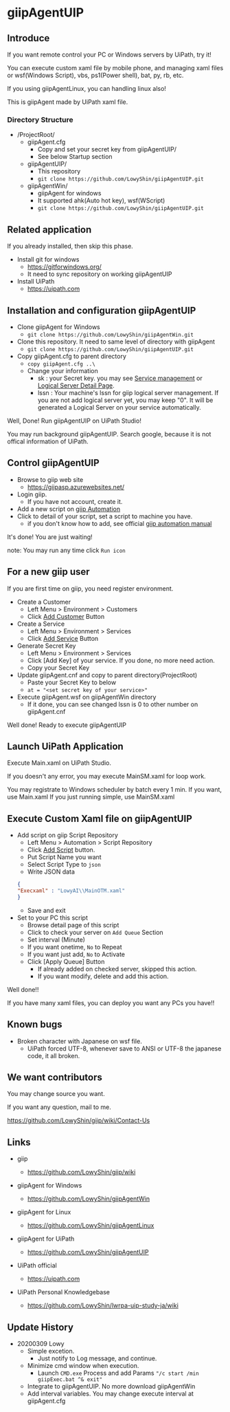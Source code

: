 # giipAgentUIP

## Introduce

If you want remote control your PC or Windows servers by UiPath, try it!

You can execute custom xaml file by mobile phone, and managing xaml files or wsf(Windows Script), vbs, ps1(Power shell), bat, py, rb, etc.

If you using giipAgentLinux, you can handling linux also!

This is giipAgent made by UiPath xaml file.

### Directory Structure

* /ProjectRoot/
  * giipAgent.cfg
    * Copy and set your secret key from giipAgentUIP/
    * See below Startup section
  * giipAgentUIP/
    * This repository
    * `git clone https://github.com/LowyShin/giipAgentUIP.git`
  * giipAgentWin/
    * giipAgent for windows
    * It supported ahk(Auto hot key), wsf(WScript)
    * `git clone https://github.com/LowyShin/giipAgentUIP.git`

## Related application

If you already installed, then skip this phase.

* Install git for windows
  * https://gitforwindows.org/
  * It need to sync repository on working giipAgentUIP
* Install UiPath
  * https://uipath.com

## Installation and configuration giipAgentUIP

* Clone giipAgent for Windows
  * `git clone https://github.com/LowyShin/giipAgentWin.git`
* Clone this repository. It need to same level of directory with giipAgent
  * `git clone https://github.com/LowyShin/giipAgentUIP.git`
* Copy giipAgent.cfg to parent directory
  * `copy giipAgent.cfg ..\`
  * Change your information
    * sk : your Secret key. you may see [Service management](https://giipasp.azurewebsites.net/view/SMAHTML/ServiceList.asp) or [Logical Server Detail Page](https://giipasp.azurewebsites.net/view/SMAHTML/LSvrList.asp).
    * lssn : Your machine's lssn for giip logical server management. If you are not add logical server yet, you may keep "0". It will be generated a Logical Server on your service automatically.

Well, Done! Run giipAgentUIP on UiPath Studio!

You may run background giipAgentUIP. Search google, because it is not offical information of UiPath.

## Control giipAgentUIP

* Browse to giip web site
  * https://giipasp.azurewebsites.net/
* Login giip.
  * If you have not account, create it. 
* Add a new script on [giip Automation](https://giipasp.azurewebsites.net/view/SMAHTML/ScrRepo.asp)
* Click to detail of your script, set a script to machine you have. 
  * if you don't know how to add, see official [giip automation manual](https://github.com/LowyShin/giip/wiki/Automation)

It's done! You are just waiting!

note: You may run any time click `Run icon`

## For a new giip user

If you are first time on giip, you need register environment.

* Create a Customer
  * Left Menu > Environment > Customers
  * Click [Add Customer](https://giipasp.azurewebsites.net/view/SMAHTML/CustomerAdd.asp) Button 
* Create a Service
  * Left Menu > Environment > Services
  * Click [Add Service](https://giipasp.azurewebsites.net/view/SMAHTML/ServiceAdd.asp) Button 
* Generate Secret Key
  * Left Menu > Environment > Services
  * Click [Add Key] of your service. If you done, no more need action.
  * Copy your Secret Key
* Update giipAgent.cnf and copy to parent directory(ProjectRoot)
  * Paste your Secret Key to below
  * `at = "<set secret key of your service>"`
* Execute giipAgent.wsf on giipAgentWin directory
  * If it done, you can see changed lssn is 0 to other number on giipAgent.cnf

Well done! Ready to execute giipAgentUIP

## Launch UiPath Application

Execute Main.xaml on UiPath Studio.

If you doesn't any error, you may execute MainSM.xaml for loop work.

You may registrate to Windows scheduler by batch every 1 min. If you want, use Main.xaml
If you just running simple, use MainSM.xaml

## Execute Custom Xaml file on giipAgentUIP

* Add script on giip Script Repository
  * Left Menu > Automation > Script Repository
  * Click [Add Script](https://giipaspstg02.azurewebsites.net/view/SMAHTML/ScrPut.asp) button.
  * Put Script Name you want
  * Select Script Type to `json`
  * Write JSON data
  ```json
  {
  "Execxaml" : "LowyAI\\MainOTM.xaml"
  }
  ```
  * Save and exit
* Set to your PC this script
  * Browse detail page of this script
  * Click to check your server on `Add Queue` Section
  * Set interval (Minute)
  * If you want onetime, `No` to Repeat
  * If you want just add, `No` to Activate
  * Click [Apply Queue] Button
    * If already added on checked server, skipped this action.
    * If you want modify, delete and add this action.

Well done!!

If you have many xaml files, you can deploy you want any PCs you have!!

## Known bugs

* Broken character with Japanese on wsf file.
  * UiPath forced UTF-8, whenever save to ANSI or UTF-8 the japanese code, it all broken. 

## We want contributors

You may change source you want.

If you want any question, mail to me. 

https://github.com/LowyShin/giip/wiki/Contact-Us

## Links

* giip
  * https://github.com/LowyShin/giip/wiki
* giipAgent for Windows
  * https://github.com/LowyShin/giipAgentWin
* giipAgent for Linux
  * https://github.com/LowyShin/giipAgentLinux
* giipAgent for UiPath
  * https://github.com/LowyShin/giipAgentUIP

* UiPath official
  * https://uipath.com

* UiPath Personal Knowledgebase
  * https://github.com/LowyShin/lwrpa-uip-study-ja/wiki

## Update History

* 20200309 Lowy
  * Simple excetion.
    * Just notify to Log message, and continue.
  * Minimize cmd window when execution.
    * Launch `CMD.exe` Process and add Params `"/c start /min giipExec.bat ^& exit"`
  * Integrate to giipAgentUIP. No more download giipAgentWin
  * Add interval variables. You may change execute interval at giipAgent.cfg
